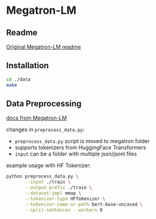 # Megatron-LM

## Readme
[Original Megatron-LM readme](https://github.com/NVIDIA/Megatron-LM/blob/e156d2fea7fc5c98e645f7742eb86b643956d840/README.md)

## Installation
```bash
cd ./data
make
```

## Data Preprocessing
[docs from Megatron-LM](https://github.com/NVIDIA/Megatron-LM/blob/e156d2fea7fc5c98e645f7742eb86b643956d840/README.md#data-preprocessing)

changes in `preprocess_data.py`:
- `preprocess_data.py` script is moved to megatron folder
- supports tokenizers from HuggingFace Transformers
- `input` can be a folder with multiple json/jsonl files

example usage with HF Tokenizer:
```bash
python preprocess_data.py \
       --input ./train \
       --output-prefix ./train \
       --dataset-impl mmap \
       --tokenizer-type HFTokenizer \
       --tokenizer-name-or-path bert-base-uncased \
       --split-sentences --workers 8
```
